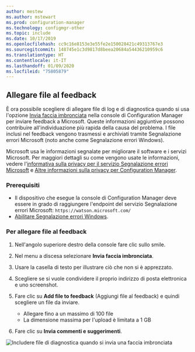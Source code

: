 ```yaml
---
author: mestew
ms.author: mstewart
ms.prod: configuration-manager
ms.technology: configmgr-other
ms.topic: include
ms.date: 10/17/2019
ms.openlocfilehash: cc9c16e8153e3e55fe2e150028421c49313767e3
ms.sourcegitcommit: 148745e1c3d9817d8beea20684a54436210959c6
ms.translationtype: HT
ms.contentlocale: it-IT
ms.lasthandoff: 01/09/2020
ms.locfileid: "75805879"
---
```

## <a name="attach-files-to-feedback"></a>Allegare file al feedback
<!--3555011-->
È ora possibile scegliere di allegare file di log e di diagnostica quando si usa l'opzione [Invia faccia imbronciata](/sccm/core/understand/find-help#BKMK_1806Feedback) nella console di Configuration Manager per inviare feedback a Microsoft. Queste informazioni aggiuntive possono contribuire all'individuazione più rapida della causa del problema. I file inclusi nel feedback vengono trasmessi e archiviati tramite Segnalazione errori Microsoft (noto anche come Segnalazione errori Windows).

Microsoft usa le informazioni segnalate per migliorare il software e i servizi Microsoft. Per maggiori dettagli su come vengono usate le informazioni, vedere l'[informativa sulla privacy per il servizio Segnalazione errori Microsoft](https://privacy.microsoft.com/microsoft-error-reporting-privacy-statement) e [Altre informazioni sulla privacy per Configuration Manager](/sccm/core/plan-design/security/additional-privacy).

### <a name="prerequisites"></a>Prerequisiti
- Il dispositivo che esegue la console di Configuration Manager deve essere in grado di raggiungere l'endpoint del servizio Segnalazione errori Microsoft: `https://watson.microsoft.com/`
- [Abilitare Segnalazione errori Windows](https://docs.microsoft.com/powershell/module/windowserrorreporting).

### <a name="to-attach-files-to-feedback"></a>Per allegare file al feedback

1. Nell'angolo superiore destro della console fare clic sullo smile.
1. Nel menu a discesa selezionare **Invia faccia imbronciata**.
1. Usare la casella di testo per illustrare ciò che non si è apprezzato.
1. Scegliere se si vuole condividere il proprio indirizzo di posta elettronica e uno screenshot.
1. Fare clic su **Add file to feedback** (Aggiungi file al feedback) e quindi scegliere un file da inviare.
   - Allegare fino a un massimo di 100 file
   - La dimensione massima per l'upload è limitata a 1 GB

1. Fare clic su **Invia commenti e suggerimenti**.

![Includere file di diagnostica quando si invia una faccia imbronciata](/sccm/core/get-started/2019/media/3556011-feedback-add-files.png)
